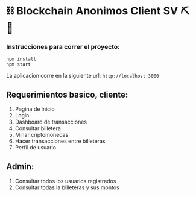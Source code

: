 # ⛓ Blockchain Anonimos Client SV ⛏💎

### Instrucciones para correr el proyecto:

```
npm install
npm start
```

La aplicacion corre en la siguiente url: `http://localhost:3000`


## Requerimientos basico, cliente: 

1. Pagina de inicio
2. Login
3. Dashboard de transacciones
4. Consultar billetera
5. Minar criptomonedas
6. Hacer transacciones entre billeteras
7. Perfil de usuario


## Admin:
1. Consultar todos los usuarios registrados
2. Consultar todas la billeteras y sus montos
